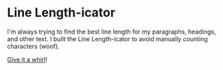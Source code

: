 Line Length-icator
================


I'm always trying to find the best line length for my paragraphs, headings, and other text. I built the Line Length-icator to avoid manually counting characters (woof).

[Give it a whirl](http://katydecorah.com/linelengthicator/)!